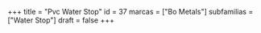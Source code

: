 +++
title = "Pvc Water Stop"
id = 37
marcas = ["Bo Metals"]
subfamilias = ["Water Stop"]
draft = false
+++

<!--more-->